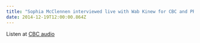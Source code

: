 ```yaml
---
title: "Sophia McClennen interviewed live with Wab Kinew for CBC and PRI on Colbert's legacy."
date: 2014-12-19T12:00:00.864Z
---
```

Listen at [CBC audio](https://www.cbc.ca/q/popupaudio.html?clipIds=2642530407)
